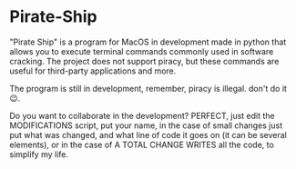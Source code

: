 # Pirate-Ship
"Pirate Ship" is a program for MacOS in development made in python that allows you to execute terminal commands commonly used in software cracking.
The project does not support piracy, but these commands are useful for third-party applications and more.

The program is still in development, remember, piracy is illegal. don't do it 😉.

Do you want to collaborate in the development? PERFECT, just edit the MODIFICATIONS script, put your name, in the case of small changes just put what was changed, and what line of code it goes on (it can be several elements), or in the case of A TOTAL CHANGE WRITES all the code, to simplify my life.
